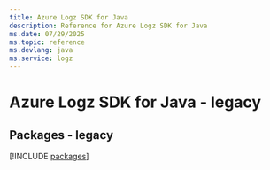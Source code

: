 ```yaml
---
title: Azure Logz SDK for Java
description: Reference for Azure Logz SDK for Java
ms.date: 07/29/2025
ms.topic: reference
ms.devlang: java
ms.service: logz
---
```

# Azure Logz SDK for Java - legacy
## Packages - legacy
[!INCLUDE [packages](logz-index.md)]